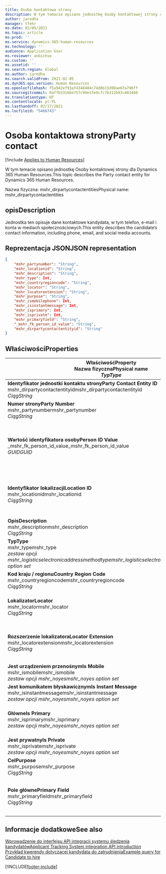 ```yaml
---
title: Osoba kontaktowa strony
description: W tym temacie opisano jednostkę Osoby kontaktowej strony dla Dynamics 365 Human Resources.
author: jaredha
manager: tfehr
ms.date: 02/05/2021
ms.topic: article
ms.prod: ''
ms.service: dynamics-365-human-resources
ms.technology: ''
audience: Application User
ms.reviewer: anbichse
ms.custom: ''
ms.assetid: ''
ms.search.region: Global
ms.author: jaredha
ms.search.validFrom: 2021-02-05
ms.dyn365.ops.version: Human Resources
ms.openlocfilehash: f5a942ef93af4348404c74d8b15d98ae6fa796ff
ms.sourcegitcommit: 6affb3316be757c99e1fe9c7c7b312b93c483408
ms.translationtype: HT
ms.contentlocale: pl-PL
ms.lasthandoff: 02/17/2021
ms.locfileid: "5466743"
---
```

# <a name="party-contact"></a><span data-ttu-id="2dc10-103">Osoba kontaktowa strony</span><span class="sxs-lookup"><span data-stu-id="2dc10-103">Party contact</span></span>

[!include [Applies to Human Resources](../includes/applies-to-hr.md)]

<span data-ttu-id="2dc10-104">W tym temacie opisano jednostkę Osoby kontaktowej strony dla Dynamics 365 Human Resources.</span><span class="sxs-lookup"><span data-stu-id="2dc10-104">This topic describes the Party contact entity for Dynamics 365 Human Resources.</span></span>

<span data-ttu-id="2dc10-105">Nazwa fizyczna: mshr_dirpartycontactentities</span><span class="sxs-lookup"><span data-stu-id="2dc10-105">Physical name: mshr_dirpartycontactentities</span></span>

## <a name="description"></a><span data-ttu-id="2dc10-106">opis</span><span class="sxs-lookup"><span data-stu-id="2dc10-106">Description</span></span>

<span data-ttu-id="2dc10-107">Jednostka ten opisuje dane kontaktowe kandydata, w tym telefon, e-mail i konta w mediach społecznościowych.</span><span class="sxs-lookup"><span data-stu-id="2dc10-107">This entity describes the candidate’s contact information, including phone, email, and social media accounts.</span></span>

## <a name="json-representation"></a><span data-ttu-id="2dc10-108">Reprezentacja JSON</span><span class="sxs-lookup"><span data-stu-id="2dc10-108">JSON representation</span></span>

```json
{
    "mshr_partynumber": "String",
    "mshr_locationid": "String",
    "mshr_description": "String",
    "mshr_type": Int,
    "mshr_countryregioncode": "String",
    "mshr_locator": "String",
    "mshr_locatorextension": "String",
    "mshr_purpose": "String",
    "mshr_ismobilephone": Int,
    "mshr_isinstantmessage": Int,
    "mshr_isprimary": Int,
    "mshr_isprivate": Int,
    "mshr_primaryfield": "String",
    "_mshr_fk_person_id_value": "String",
    "mshr_dirpartycontactentityid": "String"
}
```

## <a name="properties"></a><span data-ttu-id="2dc10-109">Właściwości</span><span class="sxs-lookup"><span data-stu-id="2dc10-109">Properties</span></span>

| <span data-ttu-id="2dc10-110">Właściwość</span><span class="sxs-lookup"><span data-stu-id="2dc10-110">Property</span></span><br><span data-ttu-id="2dc10-111">**Nazwa fizyczna**</span><span class="sxs-lookup"><span data-stu-id="2dc10-111">**Physical name**</span></span><br><span data-ttu-id="2dc10-112">**_Typ_**</span><span class="sxs-lookup"><span data-stu-id="2dc10-112">**_Type_**</span></span> | <span data-ttu-id="2dc10-113">Użycie</span><span class="sxs-lookup"><span data-stu-id="2dc10-113">Use</span></span> | <span data-ttu-id="2dc10-114">opis</span><span class="sxs-lookup"><span data-stu-id="2dc10-114">Description</span></span> |
| --- | --- | --- |
| <span data-ttu-id="2dc10-115">**Identyfikator jednostki kontaktu strony**</span><span class="sxs-lookup"><span data-stu-id="2dc10-115">**Party Contact Entity ID**</span></span><br><span data-ttu-id="2dc10-116">mshr_dirpartycontactentityid</span><span class="sxs-lookup"><span data-stu-id="2dc10-116">mshr_dirpartycontactentityid</span></span><br><span data-ttu-id="2dc10-117">*Ciąg*</span><span class="sxs-lookup"><span data-stu-id="2dc10-117">*String*</span></span> | <span data-ttu-id="2dc10-118">Tylko do odczytu</span><span class="sxs-lookup"><span data-stu-id="2dc10-118">Read-only</span></span><br><span data-ttu-id="2dc10-119">Potrzebne</span><span class="sxs-lookup"><span data-stu-id="2dc10-119">Required</span></span> | <span data-ttu-id="2dc10-120">Wygenerowany przez system unikatowy identyfikator rekordu jednostki.</span><span class="sxs-lookup"><span data-stu-id="2dc10-120">System-generated unique identifier for the entity record.</span></span> |
| <span data-ttu-id="2dc10-121">**Numer strony**</span><span class="sxs-lookup"><span data-stu-id="2dc10-121">**Party Number**</span></span><br><span data-ttu-id="2dc10-122">mshr_partynumber</span><span class="sxs-lookup"><span data-stu-id="2dc10-122">mshr_partynumber</span></span><br><span data-ttu-id="2dc10-123">*Ciąg*</span><span class="sxs-lookup"><span data-stu-id="2dc10-123">*String*</span></span> | <span data-ttu-id="2dc10-124">Czytaj/zapisz</span><span class="sxs-lookup"><span data-stu-id="2dc10-124">Read/write</span></span><br><span data-ttu-id="2dc10-125">Potrzebne</span><span class="sxs-lookup"><span data-stu-id="2dc10-125">Required</span></span> | <span data-ttu-id="2dc10-126">Identyfikator skojarzonego rekordu strony (osoby).</span><span class="sxs-lookup"><span data-stu-id="2dc10-126">The ID of the associated party (person) record.</span></span> |
| <span data-ttu-id="2dc10-127">**Wartość identyfikatora osoby**</span><span class="sxs-lookup"><span data-stu-id="2dc10-127">**Person ID Value**</span></span><br><span data-ttu-id="2dc10-128">_mshr_fk_person_id_value</span><span class="sxs-lookup"><span data-stu-id="2dc10-128">_mshr_fk_person_id_value</span></span><br><span data-ttu-id="2dc10-129">*GUID*</span><span class="sxs-lookup"><span data-stu-id="2dc10-129">*GUID*</span></span> | <span data-ttu-id="2dc10-130">Tylko do odczytu</span><span class="sxs-lookup"><span data-stu-id="2dc10-130">Read-only</span></span><br><span data-ttu-id="2dc10-131">Potrzebne</span><span class="sxs-lookup"><span data-stu-id="2dc10-131">Required</span></span><br><span data-ttu-id="2dc10-132">Klucz obcy: mshr_dirpersonentityid jednostki mshr_dirpersonentity</span><span class="sxs-lookup"><span data-stu-id="2dc10-132">Foreign key: mshr_dirpersonentityid of mshr_dirpersonentity</span></span> | <span data-ttu-id="2dc10-133">Wygenerowany przez system identyfikator rekordu jednostki strony (osoby).</span><span class="sxs-lookup"><span data-stu-id="2dc10-133">The system-generated identifier of the party (person) entity record.</span></span> |
| <span data-ttu-id="2dc10-134">**Identyfikator lokalizacji**</span><span class="sxs-lookup"><span data-stu-id="2dc10-134">**Location ID**</span></span><br><span data-ttu-id="2dc10-135">mshr_locationid</span><span class="sxs-lookup"><span data-stu-id="2dc10-135">mshr_locationid</span></span><br><span data-ttu-id="2dc10-136">*Ciąg*</span><span class="sxs-lookup"><span data-stu-id="2dc10-136">*String*</span></span> | <span data-ttu-id="2dc10-137">Czytaj/zapisz</span><span class="sxs-lookup"><span data-stu-id="2dc10-137">Read/write</span></span><br><span data-ttu-id="2dc10-138">Potrzebne</span><span class="sxs-lookup"><span data-stu-id="2dc10-138">Required</span></span> | <span data-ttu-id="2dc10-139">Identyfikator lokalizacji rekordu adresu.</span><span class="sxs-lookup"><span data-stu-id="2dc10-139">The location ID of the address record.</span></span> <span data-ttu-id="2dc10-140">Ustaw wartości w jednostce mshr_logisticspostaladdresslocationcdsentity.</span><span class="sxs-lookup"><span data-stu-id="2dc10-140">Set up in mshr_logisticspostaladdresslocationcdsentity entity.</span></span> |
| <span data-ttu-id="2dc10-141">**Opis**</span><span class="sxs-lookup"><span data-stu-id="2dc10-141">**Description**</span></span><br><span data-ttu-id="2dc10-142">mshr_description</span><span class="sxs-lookup"><span data-stu-id="2dc10-142">mshr_description</span></span><br><span data-ttu-id="2dc10-143">*Ciąg*</span><span class="sxs-lookup"><span data-stu-id="2dc10-143">*String*</span></span> | <span data-ttu-id="2dc10-144">Czytaj/zapisz</span><span class="sxs-lookup"><span data-stu-id="2dc10-144">Read/write</span></span><br><span data-ttu-id="2dc10-145">Potrzebne</span><span class="sxs-lookup"><span data-stu-id="2dc10-145">Required</span></span> | <span data-ttu-id="2dc10-146">Opis szczegółów kontaktu.</span><span class="sxs-lookup"><span data-stu-id="2dc10-146">The description of the contact details.</span></span> |
| <span data-ttu-id="2dc10-147">**Typ**</span><span class="sxs-lookup"><span data-stu-id="2dc10-147">**Type**</span></span><br><span data-ttu-id="2dc10-148">mshr_type</span><span class="sxs-lookup"><span data-stu-id="2dc10-148">mshr_type</span></span><br><span data-ttu-id="2dc10-149">*zestaw opcji mshr_logisticselectronicaddressmethodtype*</span><span class="sxs-lookup"><span data-stu-id="2dc10-149">*mshr_logisticselectronicaddressmethodtype option set*</span></span> | <span data-ttu-id="2dc10-150">Czytaj/zapisz</span><span class="sxs-lookup"><span data-stu-id="2dc10-150">Read/write</span></span><br><span data-ttu-id="2dc10-151">Potrzebne</span><span class="sxs-lookup"><span data-stu-id="2dc10-151">Required</span></span> | <span data-ttu-id="2dc10-152">Typ szczegółów kontaktu.</span><span class="sxs-lookup"><span data-stu-id="2dc10-152">The contact detail type.</span></span> |
| <span data-ttu-id="2dc10-153">**Kod kraju / regionu**</span><span class="sxs-lookup"><span data-stu-id="2dc10-153">**Country Region Code**</span></span><br><span data-ttu-id="2dc10-154">mshr_countryregioncode</span><span class="sxs-lookup"><span data-stu-id="2dc10-154">mshr_countryregioncode</span></span><br><span data-ttu-id="2dc10-155">*Ciąg*</span><span class="sxs-lookup"><span data-stu-id="2dc10-155">*String*</span></span> | <span data-ttu-id="2dc10-156">Czytaj/zapisz</span><span class="sxs-lookup"><span data-stu-id="2dc10-156">Read/write</span></span><br><span data-ttu-id="2dc10-157">Opcjonalny</span><span class="sxs-lookup"><span data-stu-id="2dc10-157">Optional</span></span> | <span data-ttu-id="2dc10-158">Kraj lub region w adresie.</span><span class="sxs-lookup"><span data-stu-id="2dc10-158">The country or region of the address.</span></span> |
| <span data-ttu-id="2dc10-159">**Lokalizator**</span><span class="sxs-lookup"><span data-stu-id="2dc10-159">**Locator**</span></span><br><span data-ttu-id="2dc10-160">mshr_locator</span><span class="sxs-lookup"><span data-stu-id="2dc10-160">mshr_locator</span></span><br><span data-ttu-id="2dc10-161">*Ciąg*</span><span class="sxs-lookup"><span data-stu-id="2dc10-161">*String*</span></span> | <span data-ttu-id="2dc10-162">Czytaj/zapisz</span><span class="sxs-lookup"><span data-stu-id="2dc10-162">Read/write</span></span><br><span data-ttu-id="2dc10-163">Opcjonalny</span><span class="sxs-lookup"><span data-stu-id="2dc10-163">Optional</span></span> | <span data-ttu-id="2dc10-164">Dane kontaktowe.</span><span class="sxs-lookup"><span data-stu-id="2dc10-164">The contact details.</span></span> <span data-ttu-id="2dc10-165">Na przykład jeśli typem jest **Adres e-mail**, to pole zawiera adres e-mail kandydata.</span><span class="sxs-lookup"><span data-stu-id="2dc10-165">For example, if the type is **Email address**, then this field contains the candidate’s email address.</span></span> |
| <span data-ttu-id="2dc10-166">**Rozszerzenie lokalizatora**</span><span class="sxs-lookup"><span data-stu-id="2dc10-166">**Locator Extension**</span></span><br><span data-ttu-id="2dc10-167">mshr_locatorextension</span><span class="sxs-lookup"><span data-stu-id="2dc10-167">mshr_locatorextension</span></span><br><span data-ttu-id="2dc10-168">*Ciąg*</span><span class="sxs-lookup"><span data-stu-id="2dc10-168">*String*</span></span> | <span data-ttu-id="2dc10-169">Czytaj/zapisz</span><span class="sxs-lookup"><span data-stu-id="2dc10-169">Read/write</span></span><br><span data-ttu-id="2dc10-170">Opcjonalny</span><span class="sxs-lookup"><span data-stu-id="2dc10-170">Optional</span></span> | <span data-ttu-id="2dc10-171">Rozszerzenie lokalizatora.</span><span class="sxs-lookup"><span data-stu-id="2dc10-171">The locator extension.</span></span> <span data-ttu-id="2dc10-172">Na przykład, jeśli typem jest **Telefon**, ta właściwość zawiera rozszerzenie numeru telefonu.</span><span class="sxs-lookup"><span data-stu-id="2dc10-172">For example, if the type is **Phone**, then this property would contain the phone number extension.</span></span> |
| <span data-ttu-id="2dc10-173">**Jest urządzeniem przenośnym**</span><span class="sxs-lookup"><span data-stu-id="2dc10-173">**Is Mobile**</span></span><br><span data-ttu-id="2dc10-174">mshr_ismobile</span><span class="sxs-lookup"><span data-stu-id="2dc10-174">mshr_ismobile</span></span><br><span data-ttu-id="2dc10-175">*zestaw opcji mshr_noyes*</span><span class="sxs-lookup"><span data-stu-id="2dc10-175">*mshr_noyes option set*</span></span> | <span data-ttu-id="2dc10-176">Czytaj/zapisz</span><span class="sxs-lookup"><span data-stu-id="2dc10-176">Read/write</span></span><br><span data-ttu-id="2dc10-177">Potrzebne</span><span class="sxs-lookup"><span data-stu-id="2dc10-177">Required</span></span> | <span data-ttu-id="2dc10-178">Określa, czy telefon jest numerem telefonu komórkowego.</span><span class="sxs-lookup"><span data-stu-id="2dc10-178">Specifies whether the phone is a mobile number.</span></span> |
| <span data-ttu-id="2dc10-179">**Jest komunikatem błyskawicznym**</span><span class="sxs-lookup"><span data-stu-id="2dc10-179">**Is Instant Message**</span></span><br><span data-ttu-id="2dc10-180">mshr_isinstantmessage</span><span class="sxs-lookup"><span data-stu-id="2dc10-180">mshr_isinstantmessage</span></span><br><span data-ttu-id="2dc10-181">*zestaw opcji mshr_noyes*</span><span class="sxs-lookup"><span data-stu-id="2dc10-181">*mshr_noyes option set*</span></span> | <span data-ttu-id="2dc10-182">Czytaj/zapisz</span><span class="sxs-lookup"><span data-stu-id="2dc10-182">Read/write</span></span><br><span data-ttu-id="2dc10-183">Potrzebne</span><span class="sxs-lookup"><span data-stu-id="2dc10-183">Required</span></span> | <span data-ttu-id="2dc10-184">Określa, czy telefon jest włączony dla wiadomości błyskawicznych.</span><span class="sxs-lookup"><span data-stu-id="2dc10-184">Specifies whether the phone is enabled for instant messaging.</span></span> |
| <span data-ttu-id="2dc10-185">**Główne**</span><span class="sxs-lookup"><span data-stu-id="2dc10-185">**Is Primary**</span></span><br><span data-ttu-id="2dc10-186">mshr_isprimary</span><span class="sxs-lookup"><span data-stu-id="2dc10-186">mshr_isprimary</span></span><br><span data-ttu-id="2dc10-187">*zestaw opcji mshr_noyes*</span><span class="sxs-lookup"><span data-stu-id="2dc10-187">*mshr_noyes option set*</span></span> | <span data-ttu-id="2dc10-188">Czytaj/zapisz</span><span class="sxs-lookup"><span data-stu-id="2dc10-188">Read/write</span></span><br><span data-ttu-id="2dc10-189">Potrzebne</span><span class="sxs-lookup"><span data-stu-id="2dc10-189">Required</span></span> | <span data-ttu-id="2dc10-190">Określa główny kontakt typu kontaktu.</span><span class="sxs-lookup"><span data-stu-id="2dc10-190">Determines the primary contact of the contact type.</span></span> <span data-ttu-id="2dc10-191">Dla każdego typu kontaktu może istnieć tylko jeden rekord główny.</span><span class="sxs-lookup"><span data-stu-id="2dc10-191">There must be only one primary record per contact type.</span></span> |
| <span data-ttu-id="2dc10-192">**Jest prywatny**</span><span class="sxs-lookup"><span data-stu-id="2dc10-192">**Is Private**</span></span><br><span data-ttu-id="2dc10-193">mshr_isprivate</span><span class="sxs-lookup"><span data-stu-id="2dc10-193">mshr_isprivate</span></span><br><span data-ttu-id="2dc10-194">*zestaw opcji mshr_noyes*</span><span class="sxs-lookup"><span data-stu-id="2dc10-194">*mshr_noyes option set*</span></span> | <span data-ttu-id="2dc10-195">Czytaj/zapisz</span><span class="sxs-lookup"><span data-stu-id="2dc10-195">Read/write</span></span><br><span data-ttu-id="2dc10-196">Potrzebne</span><span class="sxs-lookup"><span data-stu-id="2dc10-196">Required</span></span> | <span data-ttu-id="2dc10-197">Określa, czy ten adres jest adresem prywatnym danej osoby.</span><span class="sxs-lookup"><span data-stu-id="2dc10-197">Identifies whether this address is a private address for the person.</span></span> |
| <span data-ttu-id="2dc10-198">**Cel**</span><span class="sxs-lookup"><span data-stu-id="2dc10-198">**Purpose**</span></span><br><span data-ttu-id="2dc10-199">mshr_purpose</span><span class="sxs-lookup"><span data-stu-id="2dc10-199">mshr_purpose</span></span><br><span data-ttu-id="2dc10-200">*Ciąg*</span><span class="sxs-lookup"><span data-stu-id="2dc10-200">*String*</span></span> | <span data-ttu-id="2dc10-201">Czytaj/zapisz</span><span class="sxs-lookup"><span data-stu-id="2dc10-201">Read/write</span></span><br><span data-ttu-id="2dc10-202">Opcjonalny</span><span class="sxs-lookup"><span data-stu-id="2dc10-202">Optional</span></span> | <span data-ttu-id="2dc10-203">Cel/rola danych kontaktowych.</span><span class="sxs-lookup"><span data-stu-id="2dc10-203">The purpose/role of the contact details.</span></span> |
| <span data-ttu-id="2dc10-204">**Pole główne**</span><span class="sxs-lookup"><span data-stu-id="2dc10-204">**Primary Field**</span></span><br><span data-ttu-id="2dc10-205">mshr_primaryfield</span><span class="sxs-lookup"><span data-stu-id="2dc10-205">mshr_primaryfield</span></span><br><span data-ttu-id="2dc10-206">*Ciąg*</span><span class="sxs-lookup"><span data-stu-id="2dc10-206">*String*</span></span> | <span data-ttu-id="2dc10-207">Tylko do odczytu</span><span class="sxs-lookup"><span data-stu-id="2dc10-207">Read-only</span></span><br><span data-ttu-id="2dc10-208">Potrzebne</span><span class="sxs-lookup"><span data-stu-id="2dc10-208">Required</span></span> | <span data-ttu-id="2dc10-209">Pole używane jako podstawowy identyfikator rekordu jednostki.</span><span class="sxs-lookup"><span data-stu-id="2dc10-209">Field used as a primary identifier of the entity record.</span></span> <span data-ttu-id="2dc10-210">Kombinacja numeru strony, typu, opisu i lokalizatora.</span><span class="sxs-lookup"><span data-stu-id="2dc10-210">Combination of party number, type, description, and locator.</span></span> |

## <a name="see-also"></a><span data-ttu-id="2dc10-211">Informacje dodatkowe</span><span class="sxs-lookup"><span data-stu-id="2dc10-211">See also</span></span>

[<span data-ttu-id="2dc10-212">Wprowadzenie do interfejsu API integracji systemu śledzenia kandydatów</span><span class="sxs-lookup"><span data-stu-id="2dc10-212">Applicant Tracking System integration API introduction</span></span>](hr-admin-integration-ats-api-introduction.md)<br>
[<span data-ttu-id="2dc10-213">Przykład kwerendy dotyczącej kandydata do zatrudnienia</span><span class="sxs-lookup"><span data-stu-id="2dc10-213">Example query for Candidate to hire</span></span>](hr-admin-integration-ats-api-candidate-to-hire-example-query.md)



[!INCLUDE[footer-include](../includes/footer-banner.md)]